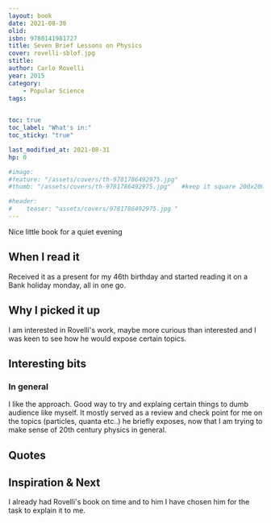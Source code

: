 ```yaml
---
layout: book
date: 2021-08-30
olid: 
isbn: 9780141981727
title: Seven Brief Lessons on Physics
cover: rovelli-sblof.jpg
stitle: 
author: Carlo Rovelli
year: 2015
category:
    - Popular Science
tags: 
    

toc: true
toc_label: "What's in:"
toc_sticky: "true"

last_modified_at: 2021-08-31
hp: 0

#image:
#feature: "/assets/covers/th-9781786492975.jpg"
#thumb: "/assets/covers/th-9781786492975.jpg"   #keep it square 200x200 px is good

#header:
#    teaser: "assets/covers/9781786492975.jpg "
---
```

Nice little book for a quiet evening

## When I read it
Received it as a present for my 46th birthday and started reading it on a Bank holiday monday, all in one go.

## Why I picked it up
I am interested in Rovelli's work, maybe more curious than interested and I was keen to see how he would expose certain topics.




## Interesting bits

### In general
I like the approach.
Good way to try and explaing certain things to dumb audience like myself.
It mostly served as a review and check point for me on  the topics (particles, quanta etc..) he briefly exposes, now that I am trying to make sense of 20th century physics in general.


## Quotes

## Inspiration & Next

I already had Rovelli's book on time and to him I have chosen him for the task to explain it to me.
